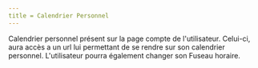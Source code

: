 ```yaml
---
title = Calendrier Personnel
---
```


Calendrier personnel présent sur la page compte de l'utilisateur. Celui-ci, aura accès a un url lui permettant de se rendre sur son calendrier personnel. L'utilisateur pourra également changer son Fuseau horaire.